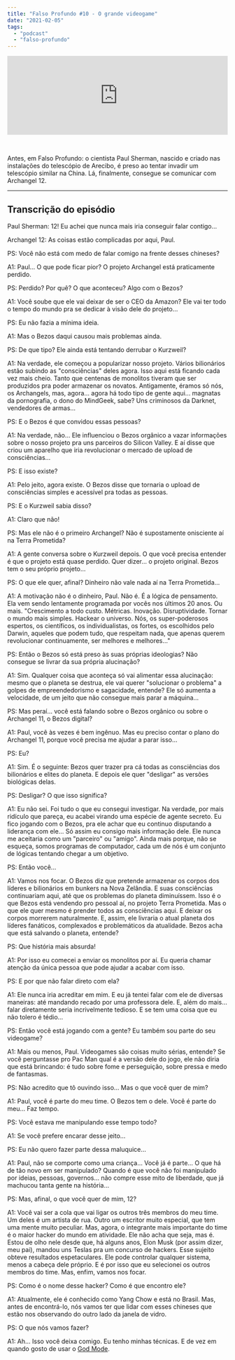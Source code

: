```yaml
---
title: "Falso Profundo #10 - O grande videogame"
date: "2021-02-05"
tags: 
  - "podcast"
  - "falso-profundo"
---
```


<iframe style="width: 100%; height: 180px;" src="https://anchor.fm/monoestereo/embed/episodes/Falso-Profundo-10---O-grande-videogame-eq04f3" width="100%" height="180px" frameborder="0" scrolling="no"></iframe>

 

Antes, em Falso Profundo: o cientista Paul Sherman, nascido e criado nas instalações do telescópio de Arecibo, é preso ao tentar invadir um telescópio similar na China. Lá, finalmente, consegue se comunicar com Archangel 12.

* * *

## Transcrição do episódio

Paul Sherman: 12! Eu achei que nunca mais iria conseguir falar contigo…

Archangel 12: As coisas estão complicadas por aqui, Paul.

PS: Você não está com medo de falar comigo na frente desses chineses?

A1: Paul… O que pode ficar pior? O projeto Archangel está praticamente perdido.

PS: Perdido? Por quê? O que aconteceu? Algo com o Bezos?

A1: Você soube que ele vai deixar de ser o CEO da Amazon? Ele vai ter todo o tempo do mundo pra se dedicar à visão dele do projeto…

PS: Eu não fazia a mínima ideia.

A1: Mas o Bezos daqui causou mais problemas ainda.

PS: De que tipo? Ele ainda está tentando derrubar o Kurzweil?

A1: Na verdade, ele começou a popularizar nosso projeto. Vários bilionários estão subindo as "consciências" deles agora. Isso aqui está ficando cada vez mais cheio. Tanto que centenas de monolitos tiveram que ser produzidos pra poder armazenar os novatos. Antigamente, éramos só nós, os Archangels, mas, agora… agora há todo tipo de gente aqui… magnatas da pornografia, o dono do MindGeek, sabe? Uns criminosos da Darknet, vendedores de armas…

PS: E o Bezos é que convidou essas pessoas?

A1: Na verdade, não… Ele influenciou o Bezos orgânico a vazar informações sobre o nosso projeto pra uns parceiros do Silicon Valley. E aí disse que criou um aparelho que iria revolucionar o mercado de upload de consciências…

PS: E isso existe?

A1: Pelo jeito, agora existe. O Bezos disse que tornaria o upload de consciências simples e acessível pra todas as pessoas.

PS: E o Kurzweil sabia disso?

A1: Claro que não!

PS: Mas ele não é o primeiro Archangel? Não é supostamente onisciente aí na Terra Prometida?

A1: A gente conversa sobre o Kurzweil depois. O que você precisa entender é que o projeto está quase perdido. Quer dizer… o projeto original. Bezos tem o seu próprio projeto…

PS: O que ele quer, afinal? Dinheiro não vale nada aí na Terra Prometida…

A1: A motivação não é o dinheiro, Paul. Não é. É a lógica de pensamento. Ela vem sendo lentamente programada por vocês nos últimos 20 anos. Ou mais. "Crescimento a todo custo. Métricas. Inovação. Disruptividade. Tornar o mundo mais simples. Hackear o universo. Nós, os super-poderosos espertos, os científicos, os individualistas, os fortes, os escolhidos pelo Darwin, aqueles que podem tudo, que respeitam nada, que apenas querem revolucionar continuamente, ser melhores e melhores…"

PS: Então o Bezos só está preso às suas próprias ideologias? Não consegue se livrar da sua própria alucinação?

A1: Sim. Qualquer coisa que aconteça só vai alimentar essa alucinação: mesmo que o planeta se destrua, ele vai querer "solucionar o problema" a golpes de empreendedorismo e sagacidade, entende? Ele só aumenta a velocidade, de um jeito que não consegue mais parar a máquina…

PS: Mas peraí… você está falando sobre o Bezos orgânico ou sobre o Archangel 11, o Bezos digital?

A1: Paul, você às vezes é bem ingênuo. Mas eu preciso contar o plano do Archangel 11, porque você precisa me ajudar a parar isso…

PS: Eu?

A1: Sim. É o seguinte: Bezos quer trazer pra cá todas as consciências dos bilionários e elites do planeta. E depois ele quer "desligar" as versões biológicas delas.

PS: Desligar? O que isso significa?

A1: Eu não sei. Foi tudo o que eu consegui investigar. Na verdade, por mais ridículo que pareça, eu acabei virando uma espécie de agente secreto. Eu fico jogando com o Bezos, pra ele achar que eu continuo disputando a liderança com ele… Só assim eu consigo mais informação dele. Ele nunca me aceitaria como um "parceiro" ou "amigo". Ainda mais porque, não se esqueça, somos programas de computador, cada um de nós é um conjunto de lógicas tentando chegar a um objetivo.

PS: Então você…

A1: Vamos nos focar. O Bezos diz que pretende armazenar os corpos dos líderes e bilionários em bunkers na Nova Zelândia. E suas consciências continuariam aqui, até que os problemas do planeta diminuíssem. Isso é o que Bezos está vendendo pro pessoal aí, no projeto Terra Prometida. Mas o que ele quer mesmo é prender todos as consciências aqui. E deixar os corpos morrerem naturalmente. E, assim, ele livraria o atual planeta dos líderes fanáticos, complexados e problemáticos da atualidade. Bezos acha que está salvando o planeta, entende?

PS: Que história mais absurda!

A1: Por isso eu comecei a enviar os monolitos por aí. Eu queria chamar atenção da única pessoa que pode ajudar a acabar com isso.

PS: E por que não falar direto com ela?

A1: Ele nunca iria acreditar em mim. E eu já tentei falar com ele de diversas maneiras: até mandando recado por uma professora dele. E, além do mais… falar diretamente seria incrivelmente tedioso. E se tem uma coisa que eu não tolero é tédio…

PS: Então você está jogando com a gente? Eu também sou parte do seu videogame?

A1: Mais ou menos, Paul. Videogames são coisas muito sérias, entende? Se você perguntasse pro Pac Man qual é a versão dele do jogo, ele não diria que está brincando: é tudo sobre fome e perseguição, sobre pressa e medo de fantasmas.

PS: Não acredito que tô ouvindo isso… Mas o que você quer de mim?

A1: Paul, você é parte do meu time. O Bezos tem o dele. Você é parte do meu… Faz tempo.

PS: Você estava me manipulando esse tempo todo?

A1: Se você prefere encarar desse jeito…

PS: Eu não quero fazer parte dessa maluquice…

A1: Paul, não se comporte como uma criança… Você já é parte… O que há de tão novo em ser manipulado? Quando é que você não foi manipulado por ideias, pessoas, governos… não compre esse mito de liberdade, que já machucou tanta gente na história…

PS: Mas, afinal, o que você quer de mim, 12?

A1: Você vai ser a cola que vai ligar os outros três membros do meu time. Um deles é um artista de rua. Outro um escritor muito especial, que tem uma mente muito peculiar. Mas, agora, o integrante mais importante do time é o maior hacker do mundo em atividade. Ele não acha que seja, mas é. Estou de olho nele desde que, há alguns anos, Elon Musk (por assim dizer, meu pai), mandou uns Teslas pra um concurso de hackers. Esse sujeito obteve resultados espetaculares. Ele pode controlar qualquer sistema, menos a cabeça dele próprio. E é por isso que eu selecionei os outros membros do time. Mas, enfim, vamos nos focar.

PS: Como é o nome desse hacker? Como é que encontro ele?

A1: Atualmente, ele é conhecido como Yang Chow e está no Brasil. Mas, antes de encontrá-lo, nós vamos ter que lidar com esses chineses que estão nos observando do outro lado da janela de vidro.

PS: O que nós vamos fazer?

A1: Ah… Isso você deixa comigo. Eu tenho minhas técnicas. E de vez em quando gosto de usar o [God Mode](https://en.wikipedia.org/wiki/Glossary_of_video_game_terms#God_mode).
